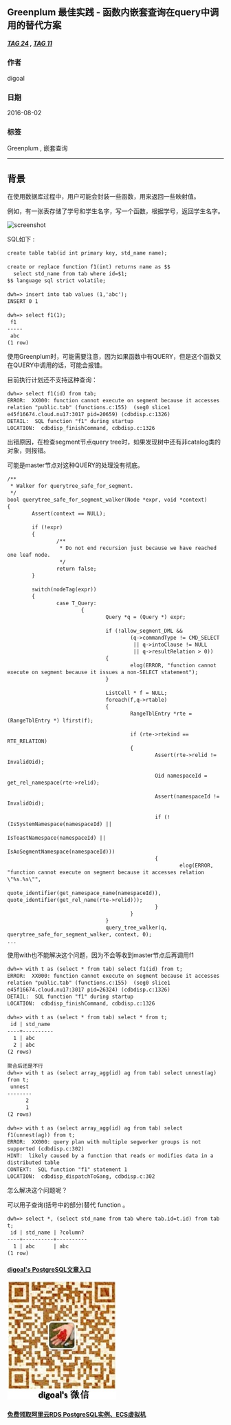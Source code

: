## Greenplum 最佳实践 - 函数内嵌套查询在query中调用的替代方案  
##### [TAG 24](../class/24.md) , [TAG 11](../class/11.md)
                                                                      
### 作者                                                                          
digoal                                                                          
                                                                      
### 日期                                                                          
2016-08-02                                                                      
                                                                      
### 标签                                                                          
Greenplum , 嵌套查询                             
                                                                      
----                                                                          
                                                                      
## 背景  
在使用数据库过程中，用户可能会封装一些函数，用来返回一些映射值。    
    
例如，有一张表存储了学号和学生名字，写一个函数，根据学号，返回学生名字。    
    
![screenshot](20160802_01_pic_001.png)  
    
SQL如下 :   
  
```  
create table tab(id int primary key, std_name name);  
  
create or replace function f1(int) returns name as $$  
  select std_name from tab where id=$1;  
$$ language sql strict volatile;  
  
dwh=> insert into tab values (1,'abc');  
INSERT 0 1  
  
dwh=> select f1(1);  
 f1    
-----  
 abc  
(1 row)  
```  
  
使用Greenplum时，可能需要注意，因为如果函数中有QUERY，但是这个函数又在QUERY中调用的话，可能会报错。    
    
目前执行计划还不支持这种查询：    
  
```  
dwh=> select f1(id) from tab;  
ERROR:  XX000: function cannot execute on segment because it accesses relation "public.tab" (functions.c:155)  (seg0 slice1 e45f16674.cloud.nu17:3017 pid=20659) (cdbdisp.c:1326)  
DETAIL:  SQL function "f1" during startup  
LOCATION:  cdbdisp_finishCommand, cdbdisp.c:1326  
```  
    
出错原因，在检查segment节点query tree时，如果发现树中还有非catalog类的对象，则报错。    
  
可能是master节点对这种QUERY的处理没有彻底。      
  
```  
/**  
 * Walker for querytree_safe_for_segment.  
 */  
bool querytree_safe_for_segment_walker(Node *expr, void *context)  
{  
        Assert(context == NULL);  
  
        if (!expr)  
        {  
                /**  
                 * Do not end recursion just because we have reached one leaf node.  
                 */  
                return false;  
        }  
  
        switch(nodeTag(expr))  
        {  
                case T_Query:  
                        {  
                                Query *q = (Query *) expr;  
  
                                if (!allow_segment_DML &&  
                                        (q->commandType != CMD_SELECT  
                                         || q->intoClause != NULL  
                                         || q->resultRelation > 0))  
                                {  
                                        elog(ERROR, "function cannot execute on segment because it issues a non-SELECT statement");  
                                }  
  
                                ListCell * f = NULL;  
                                foreach(f,q->rtable)  
                                {  
                                        RangeTblEntry *rte = (RangeTblEntry *) lfirst(f);  
  
                                        if (rte->rtekind == RTE_RELATION)  
                                        {  
                                                Assert(rte->relid != InvalidOid);  
  
                                                Oid namespaceId = get_rel_namespace(rte->relid);  
  
                                                Assert(namespaceId != InvalidOid);  
  
                                                if (!(IsSystemNamespace(namespaceId) ||  
                                                          IsToastNamespace(namespaceId) ||  
                                                          IsAoSegmentNamespace(namespaceId)))  
                                                {  
                                                        elog(ERROR, "function cannot execute on segment because it accesses relation \"%s.%s\"",  
                                                                        quote_identifier(get_namespace_name(namespaceId)), quote_identifier(get_rel_name(rte->relid)));  
                                                }  
                                        }  
                                }  
                                query_tree_walker(q, querytree_safe_for_segment_walker, context, 0);    
...  
```  
    
使用with也不能解决这个问题，因为不会等收到master节点后再调用f1    
  
```  
dwh=> with t as (select * from tab) select f1(id) from t;  
ERROR:  XX000: function cannot execute on segment because it accesses relation "public.tab" (functions.c:155)  (seg0 slice1 e45f16674.cloud.nu17:3017 pid=26324) (cdbdisp.c:1326)  
DETAIL:  SQL function "f1" during startup  
LOCATION:  cdbdisp_finishCommand, cdbdisp.c:1326  
  
dwh=> with t as (select * from tab) select * from t;  
 id | std_name   
----+----------  
  1 | abc  
  2 | abc  
(2 rows)  
  
聚合后还是不行  
dwh=> with t as (select array_agg(id) ag from tab) select unnest(ag) from t;  
 unnest   
--------  
      2  
      1  
(2 rows)  
  
dwh=> with t as (select array_agg(id) ag from tab) select f1(unnest(ag)) from t;  
ERROR:  XX000: query plan with multiple segworker groups is not supported (cdbdisp.c:302)  
HINT:  likely caused by a function that reads or modifies data in a distributed table  
CONTEXT:  SQL function "f1" statement 1  
LOCATION:  cdbdisp_dispatchToGang, cdbdisp.c:302  
```  
    
怎么解决这个问题呢？      
  
可以用子查询(括号中的部分)替代 function 。      
  
```  
dwh=> select *, (select std_name from tab where tab.id=t.id) from tab t;  
 id | std_name | ?column?   
----+----------+----------  
  1 | abc      | abc  
(1 row)  
```  
     
  
                                                                      
                        
                    
  
  
  
  
  
  
  
  
  
  
  
  
  
  
  
#### [digoal's PostgreSQL文章入口](https://github.com/digoal/blog/blob/master/README.md "22709685feb7cab07d30f30387f0a9ae")
  
  
![digoal's weixin](../pic/digoal_weixin.jpg "f7ad92eeba24523fd47a6e1a0e691b59")
  
  
  
  
  
  
  
  
#### [免费领取阿里云RDS PostgreSQL实例、ECS虚拟机](https://www.aliyun.com/database/postgresqlactivity "57258f76c37864c6e6d23383d05714ea")
  
